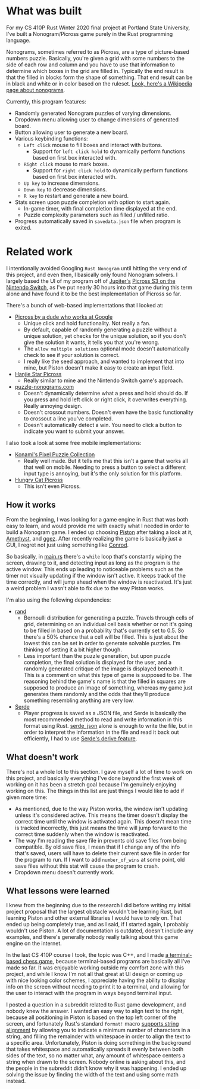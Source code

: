 # What was built
For my CS 410P Rust Winter 2020 final project at Portland State University, I've built a Nonogram/Picross game purely in the Rust programming language.

Nonograms, sometimes referred to as Picross, are a type of picture-based numbers puzzle. Basically, you're given a grid with some numbers to the side of each row and column and you have to use that information to determine which boxes in the grid are filled in. Typically the end result is that the filled in blocks form the shape of something. That end result can be in black and white or in color based on the ruleset. [Look, here's a Wikipedia page about nonograms](https://en.wikipedia.org/wiki/Nonogram).

Currently, this program features:
* Randomly generated Nonogram puzzles of varying dimensions.
* Dropdown menu allowing user to change dimensions of generated board.
* Button allowing user to generate a new board.
* Various keybinding functions:
    * ```Left click``` mouse to fill boxes and interact with buttons.
        * Support for ```left click hold``` to dynamically perform functions based on first box interacted with.
    * ```Right click``` mouse to mark boxes.
        * Support for ```right click hold``` to dynamically perform functions based on first box interacted with.
    * ```Up key``` to increase dimensions.
    * ```Down key``` to decrease dimensions.
    * ```R key``` to restart and generate a new board.
* Stats screen upon puzzle completion with option to start again.
    * In-game timer, with final completion time displayed at the end.
    * Puzzle complexity parameters such as filled / unfilled ratio.
* Progress automatically saved in ```savedata.json``` file when program is exited.

# Related work
I intentionally avoided Googling ```Rust Nonogram``` until hitting the very end of this project, and even then, I basically only found Nonogram solvers. I largely based the UI of my program off of [Jupiter's](https://en.wikipedia.org/wiki/Jupiter_Corporation) [Picross S3 on the Nintendo Switch](https://www.nintendo.com/games/detail/picross-s3-switch/), as I've put nearly 30 hours into that game during this term alone and have found it to be the best implementation of Picross so far.

There's a bunch of web-based implementations that I looked at:
* [Picross by a dude who works at Google](http://liouh.com/picross/)
    * Unique click and hold functionality. Not really a fan.
    * By default, capable of randomly generating a puzzle without a unique solution, yet checks for the unique solution, so if you don't give the solution it wants, it tells you that you're wrong.
    * The ```allow multiple solutions``` optional mode doesn't automatically check to see if your solution is correct.
    * I really like the seed approach, and wanted to implement that into mine, but Piston doesn't make it easy to create an input field.
* [Hanjie Star Picross](https://www.hanjie-star.com/)
    * Really similar to mine and the Nintendo Switch game's approach.
* [puzzle-nonograms.com](https://www.puzzle-nonograms.com/)
    * Doesn't dynamically determine what a press and hold should do. If you press and hold left click or right click, it overwrites everything. Really annoying design.
    * Doesn't crossout numbers. Doesn't even have the basic functionality to crossout a line you've completed.
    * Doesn't automatically detect a win. You need to click a button to indicate you want to submit your answer.

I also took a look at some free mobile implementations:
* [Konami's Pixel Puzzle Collection](https://play.google.com/store/apps/details?id=jp.konami.mo.pvt.aww)
    * Really well made. But it tells me that this isn't a game that works all that well on mobile. Needing to press a button to select a different input type is annoying, but it's the only solution for this platform.
* [Hungry Cat Picross](https://play.google.com/store/apps/details?id=com.tuesdayquest.logicart&hl=en_US)
    * This isn't even Picross.

## How it works
From the beginning, I was looking for a game engine in Rust that was both easy to learn, and would provide me with exactly what I needed in order to build a Nonogram game. I ended up choosing [Piston](https://www.piston.rs/) after taking a look at it, [Amethyst](https://amethyst.rs/), and [ggez](https://ggez.rs/). After recently realizing the game is basically just a GUI, I regret not just using something like [Conrod](https://docs.rs/conrod/0.61.1/conrod/).

So basically, in [main.rs](https://github.com/Sundwalltanner/Rust-Nonogram/blob/master/src/main.rs) there's a ```while``` loop that's constantly wiping the screen, drawing to it, and detecting input as long as the program is the active window. This ends up leading to noticeable problems such as the timer not visually updating if the window isn't active. It keeps track of the time correctly, and will jump ahead when the window is reactivated. It's just a weird problem I wasn't able to fix due to the way Piston works.

I'm also using the following dependencies:
* [rand](https://docs.rs/rand/0.7.3/rand/)
    * Bernoulli distribution for generating a puzzle. Travels through cells of grid, determining on an individual cell basis whether or not it's going to be filled in based on a probability that's currently set to 0.5. So there's a 50% chance that a cell will be filled. This is just about the lowest this can be set in order to generate solvable puzzles. I'm thinking of setting it a bit higher though.
    * Less important than the puzzle generation, but upon puzzle completion, the final solution is displayed for the user, and a randomly generated critique of the image is displayed beneath it. This is a comment on what this type of game is supposed to be. The reasoning behind the game's name is that the filled in squares are supposed to produce an image of something, whereas my game just generates them randomly and the odds that they'll produce something resembling anything are very low.
* [Serde](https://serde.rs/)
    * Player progress is saved as a JSON file, and Serde is basically the most recommended method to read and write information in this format using Rust. [serde_json](https://docs.serde.rs/serde_json/) alone is enough to write the file, but in order to interpret the information in the file and read it back out efficiently, I had to use [Serde's derive feature](https://serde.rs/derive.html).

## What doesn't work
There's not a whole lot to this section. I gave myself a lot of time to work on this project, and basically everything I've done beyond the first week of working on it has been a stretch goal because I'm genuinely enjoying working on this. The things in this list are just things I would like to add if given more time:

* As mentioned, due to the way Piston works, the window isn't updating unless it's considered active. This means the timer doesn't display the correct time until the window is activated again. This doesn't mean time is tracked incorrectly, this just means the time will jump forward to the correct time suddenly when the window is reactivated.
* The way I'm reading the save file in prevents old save files from being compatible. By old save files, I mean that if I change any of the info that's saved, users will have to delete their current save file in order for the program to run. If I want to add ```number_of_wins``` at some point, old save files without this stat will cause the program to crash.
* Dropdown menu doesn't currently work.

## What lessons were learned
I knew from the beginning due to the research I did before writing my initial project proposal that the largest obstacle wouldn't be learning Rust, but learning Piston and other external libraries I would have to rely on. That ended up being completely true, and as I said, if I started again, I probably wouldn't use Piston. A lot of documentation is outdated, doesn't include any examples, and there's generally nobody really talking about this game engine on the internet.

In the last CS 410P course I took, the topic was C++, and I made [a terminal-based chess game](https://github.com/Sundwalltanner/Ascii-Chess), because terminal-based programs are basically all I've made so far. It was enjoyable working outside my comfort zone with this project, and while I know I'm not all that great at UI design or coming up with nice looking color schemes, I appreciate having the ability to display info on the screen without needing to print it to a terminal, and allowing for the user to interact with the program in ways beyond terminal input.

I posted a question in a subreddit related to Rust game development, and nobody knew the answer. I wanted an easy way to align text to the right, because all positioning in Piston is based on the top left corner of the screen, and fortunately Rust's standard ```format!``` macro [supports string alignment](https://doc.rust-lang.org/std/fmt/#fillalignment) by allowing you to indicate a minimum number of characters in a string, and filling the remainder with whitespace in order to align the text to a specific area. Unfortunately, Piston is doing something in the background that takes whitespace and automatically spreads it evenly between both sides of the text, so no matter what, any amount of whitespace centers a string when drawn to the screen. Nobody online is asking about this, and the people in the subreddit didn't know why it was happening. I ended up solving the issue by finding the width of the text and using some math instead.